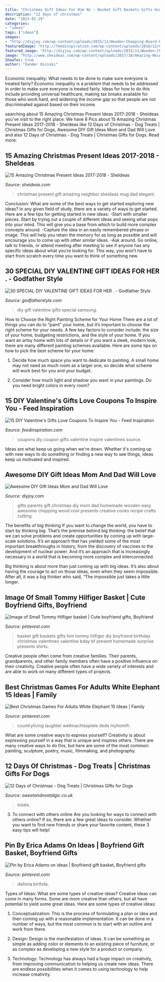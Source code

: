 ```yaml
---
title: "Christmas Gift Ideas For Him Nz : Basket Gift Baskets Gifts Him Tommy Hilfiger Diy Boyfriend Birthday Christmas Valentines Valentine Bday Bf Present Homemade Surprise Presents Shirts"
description: "12 days of christmas"
date: "2023-01-29"
categories:
- "ideas"
tags: ["ideas"]
images:
- "http://diyjoy.com/wp-content/uploads/2015/11/Wooden-Chopping-Board-Etched-with-Secret-Family-Recipe.jpg"
featuredImage: "http://feedinspiration.com/wp-content/uploads/2016/12/Coupon.jpg"
featured_image: "http://diyjoy.com/wp-content/uploads/2015/11/Wooden-Chopping-Board-Etched-with-Secret-Family-Recipe.jpg"
image: "http://www.sheideas.com/wp-content/uploads/2017/10/Amazing-Neighbor-Gift-Ideas-for-Christmas-2017.jpg"
ShowToc: true
author: "Xander Osinski"
---
```



Economic inequality: What needs to be done to make sure everyone is treated fairly?
Economic inequality is a problem that needs to be addressed in order to make sure everyone is treated fairly. Ideas for how to do this include providing universal healthcare, making tax breaks available for those who work hard, and widening the income gap so that people are not discriminated against based on their income.

	

		
searching about 15 Amazing Christmas Present Ideas 2017-2018 - SheIdeas you've visit to the right place. We have 8 Pics about 15 Amazing Christmas Present Ideas 2017-2018 - SheIdeas like 12 Days of Christmas - Dog Treats | Christmas Gifts for Dogs, Awesome DIY Gift Ideas Mom and Dad Will Love and also 12 Days of Christmas - Dog Treats | Christmas Gifts for Dogs. Read more:
		
    
## 15 Amazing Christmas Present Ideas 2017-2018 - SheIdeas

<img loading=lazy src="http://www.sheideas.com/wp-content/uploads/2017/10/Amazing-Neighbor-Gift-Ideas-for-Christmas-2017.jpg" onerror="this.onerror=null;this.src='https://tse1.mm.bing.net/th?id=OIP.wyxZ3JSkI59ZALT-cucGmQHaKz&amp;pid=15.1';" alt="15 Amazing Christmas Present Ideas 2017-2018 - SheIdeas">

_Source: sheideas.com_

>christmas present gift amazing neighbor sheideas mug dad elegant. 

	

Conclusion: What are some of the best ways to get started exploring new ideas?
In any given field of study, there are a variety of ways to get started. Here are a few tips for getting started in new ideas: 
-Start with smaller pieces. Start by trying out a couple of different ideas and seeing what pops into your mind. This will give you a base from which to build more complex concepts around. 
-Capture the idea in an easily remembered phrase or image. This will help you retain the memory for as long as possible and will encourage you to come up with other similar ideas. 
-Ask around. Go online, talk to friends, or attend meeting after meeting to see if anyone has any specific ideas about what you’re looking for. This way, you won’t have to start from scratch every time you want to think of something new.

    
## 30 SPECIAL DIY VALENTINE GIFT IDEAS FOR HER . - Godfather Style

<img loading=lazy src="http://godfatherstyle.com/wp-content/uploads/2016/11/gifts-for-her.jpg" onerror="this.onerror=null;this.src='https://tse4.mm.bing.net/th?id=OIP.D6CGszZbzxkfaizSbNgS6gHaLH&amp;pid=15.1';" alt="30 SPECIAL DIY VALENTINE GIFT IDEAS FOR HER . - Godfather Style">

_Source: godfatherstyle.com_

>diy gift valentine gifts special samsung. 

	

How to Choose the Right Painting Scheme for Your Home
There are a lot of things you can do to “paint” your home, but it’s important to choose the right scheme for your needs. A few key factors to consider include: the size of your home, budgeting restrictions, and the style of your home. If you want an artsy home with lots of details or if you want a sleek, modern look, there are many different painting schemes available. Here are some tips on how to pick the best scheme for your home:
1. Decide how much space you want to dedicate to painting. A small home may not need as much room as a larger one, so decide what scheme will work best for you and your budget.

2. Consider how much light and shadow you want in your paintings. Do you need bright colors in every room?

    
## 15 DIY Valentine&#039;s Gifts Love Coupons To Inspire You - Feed Inspiration

<img loading=lazy src="http://feedinspiration.com/wp-content/uploads/2016/12/Coupon.jpg" onerror="this.onerror=null;this.src='https://tse4.mm.bing.net/th?id=OIP.ooOwf2xq8gSCnaJA2RK8WgHaTw&amp;pid=15.1';" alt="15 DIY Valentine&#039;s Gifts Love Coupons To Inspire You - Feed Inspiration">

_Source: feedinspiration.com_

>coupons diy coupon gifts valentine inspire valentines source. 

	

Ideas are what keep us going when we're down. Whether it's coming up with new ways to do something or finding a new way to see things, ideas keep us motivated and inspired.

    
## Awesome DIY Gift Ideas Mom And Dad Will Love

<img loading=lazy src="http://diyjoy.com/wp-content/uploads/2015/11/Wooden-Chopping-Board-Etched-with-Secret-Family-Recipe.jpg" onerror="this.onerror=null;this.src='https://tse4.mm.bing.net/th?id=OIP.GWmuWb78mPuX6ceAlgMa4QHaLG&amp;pid=15.1';" alt="Awesome DIY Gift Ideas Mom and Dad Will Love">

_Source: diyjoy.com_

>gifts parents gift christmas diy mom dad homemade wooden easy awesome chopping wood cool presents creative cooks recipe crafts cutting. 

	

The benefits of big thinking
If you want to change the world, you have to start by thinking big. That’s the premise behind big thinking: the belief that we can solve problems and create opportunities by coming up with large-scale solutions.
It’s an approach that has yielded some of the most important breakthroughs in history, from the discovery of vaccines to the development of nuclear power. And it’s an approach that is increasingly necessary in a world that is becoming more complex and interconnected.

Big thinking is about more than just coming up with big ideas. It’s also about having the courage to act on those ideas, even when they seem impossible. After all, it was a big thinker who said, “The impossible just takes a little longer.

    
## Image Of Small Tommy Hilfiger Basket | Cute Boyfriend Gifts, Boyfriend

<img loading=lazy src="https://i.pinimg.com/736x/e3/2a/e7/e32ae7ba621285cdca99238995f53bba.jpg" onerror="this.onerror=null;this.src='https://tse2.mm.bing.net/th?id=OIP.-frcD71yIfGmX59FbvLlAQHaJ3&amp;pid=15.1';" alt="Image of Small Tommy Hilfiger basket | Cute boyfriend gifts, Boyfriend">

_Source: pinterest.com_

>basket gift baskets gifts him tommy hilfiger diy boyfriend birthday christmas valentines valentine bday bf present homemade surprise presents shirts. 

	

Creative people often come from creative families. Their parents, grandparents, and other family members often have a positive influence on their creativity. Creative people often have a wide variety of interests and are able to work on many different types of projects.

    
## Best Christmas Games For Adults White Elephant 15 Ideas | Family

<img loading=lazy src="https://i.pinimg.com/originals/35/47/46/35474663b9754bac2e89216b61685e58.jpg" onerror="this.onerror=null;this.src='https://tse4.mm.bing.net/th?id=OIP.OGaThbQ_aeSb6n05Zbwr6gHaLH&amp;pid=15.1';" alt="Best Christmas Games For Adults White Elephant 15 Ideas | Family">

_Source: pinterest.com_

>countryliving laughter weihnachtsspiele deds myhomifi. 

	

What are some creative ways to express yourself?
Creativity is about expressing yourself in a way that is unique and inspires others. There are many creative ways to do this, but here are some of the most common: painting, sculpture, poetry, music, filmmaking, and photography.

    
## 12 Days Of Christmas - Dog Treats | Christmas Gifts For Dogs

<img loading=lazy src="https://33.cdn.ekm.net/ekmps/shops/sweet/images/12-days-of-christmas-dog-treats-17046-1-p.jpg?v=4DD63089-7DF0-4214-9D8C-2573C7CE34AC" onerror="this.onerror=null;this.src='https://tse1.mm.bing.net/th?id=OIP.E341K9rLbUOCofvjxvt-vgHaHa&amp;pid=15.1';" alt="12 Days of Christmas - Dog Treats | Christmas Gifts for Dogs">

_Source: sweetandnostalgic.co.uk_

>treats. 

	

3. To connect with others online
Are you looking for ways to connect with others online? If so, there are a few great ideas to consider. Whether you want to find new friends or share your favorite content, these 3 easy tips will help!

    
## Pin By Erica Adams On Ideas | Boyfriend Gift Basket, Boyfriend Gifts

<img loading=lazy src="https://i.pinimg.com/originals/51/30/e2/5130e25eb4f7dd8996e3ceeea13413be.jpg" onerror="this.onerror=null;this.src='https://tse4.mm.bing.net/th?id=OIP.0NS8Q1OKvBKHbUAfMCbRhAHaJ4&amp;pid=15.1';" alt="Pin by Erica Adams on ideas | Boyfriend gift basket, Boyfriend gifts">

_Source: pinterest.com_

>dallona birthda. 

	

Types of Ideas: What are some types of creative ideas?
Creative ideas can come in many forms. Some are more creative than others, but all have potential to yield some great ideas. Here are some types of creative ideas:
1. Conceptualization: This is the process of formulating a plan or idea and then coming up with a reasonable implementation. It can be done in a number of ways, but the most common is to start with an outline and work from there.

2. Design: Design is the manifestation of ideas. It can be something as simple as adding color or elements to an existing piece of furniture, or as complex as developing a new style for a product or company.

3. Technology: Technology has always had a huge impact on creativity, from improving communication to helping us create new ideas. There are endless possibilities when it comes to using technology to help increase creativity.


